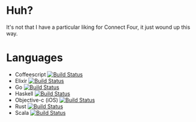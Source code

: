 # Huh?

It's not that I have a particular liking for Connect Four, it just wound
up this way. 

# Languages

* Coffeescript [![Build Status](https://travis-ci.org/jamiely/connect-four-coffeescript.svg?branch=master)](https://travis-ci.org/jamiely/connect-four-coffeescript)
* Elixir [![Build Status](https://travis-ci.org/jamiely/connect-four-elixir.svg?branch=master)](https://travis-ci.org/jamiely/connect-four-elixir)
* Go [![Build Status](https://travis-ci.org/jamiely/connect-four-go.svg?branch=master)](https://travis-ci.org/jamiely/connect-four-go)
* Haskell [![Build Status](https://travis-ci.org/jamiely/connect-four-haskell.svg?branch=master)](https://travis-ci.org/jamiely/connect-four-haskell)
* Objective-c (iOS) [![Build Status](https://travis-ci.org/jamiely/connect-four-objective-c.svg?branch=master)](https://travis-ci.org/jamiely/connect-four-objective-c)
* Rust [![Build Status](https://travis-ci.org/jamiely/connect-four-rust.svg?branch=master)](https://travis-ci.org/jamiely/connect-four-rust)
* Scala [![Build Status](https://travis-ci.org/jamiely/connect-four-scala.svg?branch=master)](https://travis-ci.org/jamiely/connect-four-scala)

